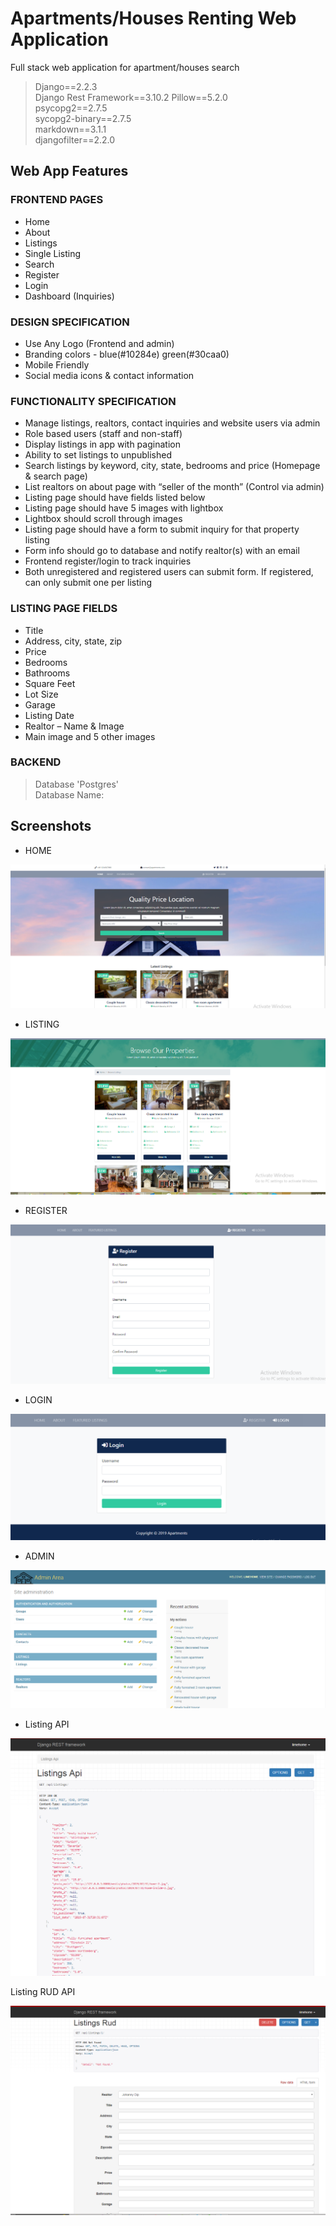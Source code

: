 # Apartments/Houses Renting Web Application

Full stack web application for apartment/houses search  

> Django==2.2.3  
> Django Rest Framework==3.10.2
> Pillow==5.2.0      
> psycopg2==2.7.5     
> sycopg2-binary==2.7.5    
> markdown==3.1.1      
> djangofilter==2.2.0        

## Web App Features
### FRONTEND PAGES

- Home   
- About
- Listings
- Single Listing
- Search   
- Register    
- Login    
- Dashboard (Inquiries)      

### DESIGN SPECIFICATION     

- Use Any Logo (Frontend and admin)
- Branding colors - blue(#10284e) green(#30caa0)
- Mobile Friendly
- Social media icons & contact information

### FUNCTIONALITY SPECIFICATION

- Manage listings, realtors, contact inquiries and website users via admin
- Role based users (staff and non-staff)
- Display listings in app with pagination
- Ability to set listings to unpublished
- Search listings by keyword, city, state, bedrooms and price (Homepage & search page)
- List realtors on about page with “seller of the month” (Control via admin)
- Listing page should have fields listed below
- Listing page should have 5 images with lightbox
- Lightbox should scroll through images
- Listing page should have a form to submit inquiry for that property listing
- Form info should go to database and notify realtor(s) with an email
- Frontend register/login to track inquiries
- Both unregistered and registered users can submit form. If registered, can only submit one per listing

### LISTING PAGE FIELDS

- Title          
- Address, city, state, zip    
- Price    
- Bedrooms   
- Bathrooms    
- Square Feet    
- Lot Size   
- Garage    
- Listing Date    
- Realtor – Name & Image     
- Main image and 5 other images   

### BACKEND

> Database 'Postgres'      
> Database Name:     

## Screenshots
- HOME 

![](screenshots/r1home.png)     


- LISTING     

![](screenshots/r2listing.png)     


- REGISTER     

![](screenshots/r3register.png)    


- LOGIN   

![](screenshots/r4login.png)      


- ADMIN  

![](screenshots/r5admin.png)

- Listing API

![](screenshots/r6listingapi.png)

 Listing RUD API

![](screenshots/listingrudapi.png)






